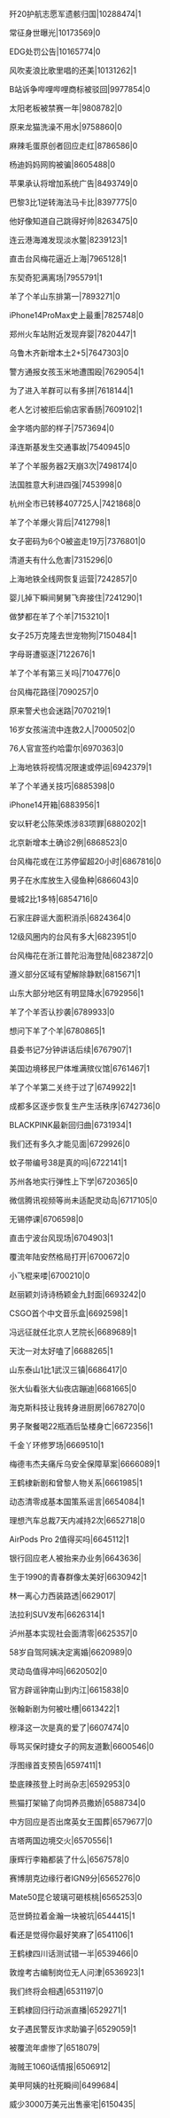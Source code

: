 歼20护航志愿军遗骸归国|10288474|1

常征身世曝光|10173569|0

EDG处罚公告|10165774|0

风吹麦浪比歌里唱的还美|10131262|1

B站诉争哔哩哔哩商标被驳回|9977854|0

太阳老板被禁赛一年|9808782|0

原来龙猫洗澡不用水|9758860|0

麻辣毛蛋原创者回应走红|8786586|0

杨迪妈妈网购被骗|8605488|0

苹果承认将增加系统广告|8493749|0

巴黎3比1逆转海法马卡比|8397775|0

他好像知道自己跳得好帅|8263475|0

连云港海滩发现淡水鳖|8239123|1

直击台风梅花逼近上海|7965128|1

东契奇犯满离场|7955791|1

羊了个羊山东排第一|7893271|0

iPhone14ProMax史上最重|7825748|0

郑州火车站附近发现弃婴|7820447|1

乌鲁木齐新增本土2+5|7647303|0

警方通报女孩玉米地遭围殴|7629054|1

为了进入羊群可以有多拼|7618144|1

老人乞讨被拒后偷店家香肠|7609102|1

金字塔内部的样子|7573694|0

泽连斯基发生交通事故|7540945|0

羊了个羊服务器2天崩3次|7498174|0

法国胜意大利进四强|7453998|0

杭州全市已转移407725人|7421868|0

羊了个羊爆火背后|7412798|1

女子密码为6个0被盗走19万|7376801|0

清道夫有什么危害|7315296|0

上海地铁全线网恢复运营|7242857|0

婴儿掉下瞬间舅舅飞奔接住|7241290|1

做梦都在羊了个羊|7153210|1

女子25万克隆去世宠物狗|7150484|1

字母哥遭驱逐|7122676|1

羊了个羊有第三关吗|7104776|0

台风梅花路径|7090257|0

原来警犬也会迷路|7070219|1

16岁女孩湍流中连救2人|7000502|0

76人官宣签约哈雷尔|6970363|0

上海地铁将视情况限速或停运|6942379|1

羊了个羊通关技巧|6885398|0

iPhone14开箱|6883956|1

安以轩老公陈荣炼涉83项罪|6880202|1

北京新增本土确诊2例|6868523|0

台风梅花或在江苏停留超20小时|6867816|0

男子在水库放生入侵鱼种|6866043|0

曼城2比1多特|6854716|0

石家庄辟谣大面积消杀|6824364|0

12级风圈内的台风有多大|6823951|0

台风梅花在浙江普陀沿海登陆|6823872|0

遵义部分区域有望解除静默|6815671|1

山东大部分地区有明显降水|6792956|1

羊了个羊否认抄袭|6789933|0

想问下羊了个羊|6780865|1

县委书记7分钟讲话后续|6767907|1

美国边境移民尸体堆满殡仪馆|6761467|1

羊了个羊第二关终于过了|6749922|1

成都多区逐步恢复生产生活秩序|6742736|0

BLACKPINK最新回归曲|6731934|1

我们还有多久才能见面|6729926|0

蚊子带编号38是真的吗|6722141|1

苏州各地实行弹性上下学|6720365|0

微信腾讯视频等尚未适配灵动岛|6717105|0

无锡停课|6706598|0

直击宁波台风现场|6704903|1

覆流年陆安然格局打开|6700672|0

小飞棍来喽|6700210|0

赵丽颖刘诗诗杨颖金九封面|6693242|0

CSGO首个中文音乐盒|6692598|1

冯远征就任北京人艺院长|6689689|1

天沈一对太好嗑了|6688265|1

山东泰山1比1武汉三镇|6686417|0

张大仙看张大仙夜店蹦迪|6681665|0

海克斯科技让我转身进厨房|6678270|0

男子聚餐喝22瓶酒后坠楼身亡|6672356|1

千金丫环修罗场|6669510|1

梅德韦杰夫痛斥乌安全保障草案|6666089|1

王鹤棣新剧和曾黎人物关系|6661985|1

动态清零成基本国策系谣言|6654084|1

理想汽车总裁7天内减持2次|6652718|0

AirPods Pro 2值得买吗|6645112|1

银行回应老人被抬来办业务|6643636|

生于1990的青春群像太美好|6630942|1

林一离心力西装路透|6629017|

法拉利SUV发布|6626314|1

泸州基本实现社会面清零|6625357|0

58岁自驾阿姨决定离婚|6620989|0

灵动岛值得冲吗|6620502|0

官方辟谣钟南山到内江|6615838|0

张翰新剧为何被吐槽|6613422|1

穆泽这一次是真的爱了|6607474|0

辱骂买保时捷女子的网友道歉|6600546|0

浮图缘首支预告|6597411|1

垫底辣孩登上时尚杂志|6592953|0

熊猫打架输了向饲养员撒娇|6588734|0

中方回应是否出席英女王国葬|6579677|0

吉塔两国边境交火|6570556|1

康辉行李箱都装了什么|6567578|0

赛博朋克边缘行者IGN9分|6565276|0

Mate50昆仑玻璃可砸核桃|6565253|0

范世錡拉着金瀚一块被坑|6544415|1

看还是觉得你最好笑麻了|6541106|1

王鹤棣四川话测试错一半|6539466|0

敦煌考古编制岗位无人问津|6536923|1

我们终将会相遇|6531197|0

王鹤棣回归行动派直播|6529271|1

女子遇民警反诈求助骗子|6529059|1

被覆流年虐惨了|6518079|

海贼王1060话情报|6506912|

美甲阿姨的社死瞬间|6499684|

威少3000万美元出售豪宅|6150435|


